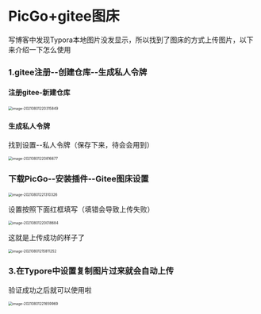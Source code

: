 # PicGo+gitee图床

写博客中发现Typora本地图片没发显示，所以找到了图床的方式上传图片，以下来介绍一下怎么使用

### 1.gitee注册--创建仓库--生成私人令牌

#### 注册gitee-新建仓库

<!-- more -->

<img src="https://gitee.com/li1195382526/img/raw/master/img/20210801220315.png" alt="image-20210801220315849" style="zoom:50%;" />

#### 生成私人令牌

找到设置--私人令牌（保存下来，待会会用到）

<img src="https://gitee.com/li1195382526/img/raw/master/img/20210801220816.png" alt="image-20210801220816677" style="zoom:50%;" />



### 下载PicGo--安装插件--Gitee图床设置

<img src="https://gitee.com/li1195382526/img/raw/master/img/20210801221310.png" alt="image-20210801221310326" style="zoom:50%;" />

设置按照下面红框填写（填错会导致上传失败）

<img src="https://gitee.com/li1195382526/img/raw/master/img/20210801220018.png" alt="image-20210801220018684" style="zoom:50%;" />

这就是上传成功的样子了

<img src="https://gitee.com/li1195382526/img/raw/master/img/20210801215811.png" alt="image-20210801215811252" style="zoom:50%;" />

### 3.在Typore中设置复制图片过来就会自动上传

验证成功之后就可以使用啦

<img src="https://gitee.com/li1195382526/img/raw/master/img/20210801221700.png" alt="image-20210801221659969" style="zoom:50%;" />